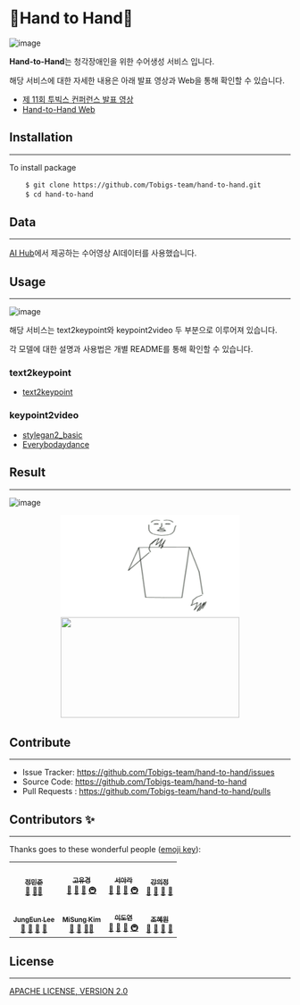 # 🧏Hand to Hand🧏

![image](https://user-images.githubusercontent.com/55127132/105378467-323d9300-5c4f-11eb-8b5e-0a709dd49b6d.png)

**Hand-to-Hand**는 청각장애인을 위한 수어생성 서비스 입니다.

해당 서비스에 대한 자세한 내용은 아래 발표 영상과 Web을 통해 확인할 수 있습니다.

* [제 11회 투빅스 컨퍼런스 발표 영상](https://www.youtube.com/watch?v=Jt39i4UKZ9s)
* [Hand-to-Hand Web](https://hand-to-hand.kro.kr/public/)

## Installation

---------------

To install package

```bash
    $ git clone https://github.com/Tobigs-team/hand-to-hand.git
    $ cd hand-to-hand
```

## Data

______________________________________

[AI Hub](https://aihub.or.kr/aidata/7965)에서 제공하는 수어영상 AI데이터를 사용했습니다.

## Usage

------------------------

![image](https://user-images.githubusercontent.com/55127132/105378497-38cc0a80-5c4f-11eb-9b26-ec5ceb18ca81.png)

해당 서비스는 text2keypoint와 keypoint2video 두 부분으로 이루어져 있습니다.

각 모델에 대한 설명과 사용법은 개별 README를 통해 확인할 수 있습니다.

### **text2keypoint**
 * [text2keypoint](https://github.com/Tobigs-team/Hand-to-Hand/blob/master/text2keypoint/README.md) 
### **keypoint2video**
 * [stylegan2_basic](https://github.com/Tobigs-team/Hand-to-Hand/blob/master/stylegan2_basic/README.md)
 * [Everybodaydance](https://github.com/Tobigs-team/Hand-to-Hand/blob/master/Everybodydance/README.md)

## Result

______________________________

![image](https://user-images.githubusercontent.com/55127132/105378580-4d100780-5c4f-11eb-8d51-ef59331622f0.png)


<div>
    <p align='center'>
    <img src="https://github.com/Tobigs-team/Hand-to-Hand/blob/master/result/result1.gif" width="320" height="180">
    <img src="https://github.com/Tobigs-team/Hand-to-Hand/blob/master/result/result2.gif" width="320" height="180">
    </p>
</div>


## Contribute

----------------

* Issue Tracker: https://github.com/Tobigs-team/hand-to-hand/issues
* Source Code: https://github.com/Tobigs-team/hand-to-hand
* Pull Requests : https://github.com/Tobigs-team/hand-to-hand/pulls

## Contributors ✨

-----------------------------------

Thanks goes to these wonderful people ([emoji key](https://allcontributors.org/docs/en/emoji-key)):

<table>
  <tr>
    <td align="center"><a href="https://github.com/minjoong507"><img src="https://github.com/minjoong507/minjoong507.github.io/blob/master/public/img/jungminjoon.jpg" width="100px;" alt=""/><br/><sub><b>정민준</b></sub></a><br /><a href="#question-kentcdodds" title="Answering Questions">💬</a> <a href="https://github.com/all-contributors/all-contributors/commits?author=kentcdodds" title="Documentation">📖</a><a href="#maintenance-jakebolam" title="Maintenance">🚧</a></td>
      <td align="center"><a href="https://github.com/yookyungkho"><img src="https://github.com/minjoong507/minjoong507.github.io/blob/master/public/img/khoyookyung.jpg" width="100px;" alt=""/><br /><sub><b>고유경</b></sub></a><br /><a href="#question-kentcdodds" title="Answering Questions">💬</a> <a href="https://github.com/all-contributors/all-contributors/commits?author=kentcdodds" title="Documentation">📖</a> <a href="https://github.com/all-contributors/all-contributors/pulls?q=is%3Apr+reviewed-by%3Akentcdodds" title="Reviewed Pull Requests">👀</a> <a href="#infra-jakebolam" title="Infrastructure (Hosting, Build-Tools, etc)">🚇</a></td>
      <td align="center"><a href="https://github.com/araseo"><img src="https://github.com/minjoong507/minjoong507.github.io/blob/master/public/img/ara%20seo.jpg" width="100px;" alt=""/><br /><sub><b>서아라</b></sub></a><br /><a href="#question-kentcdodds" title="Answering Questions">💬</a> <a href="https://github.com/all-contributors/all-contributors/commits?author=kentcdodds" title="Documentation">📖</a> <a href="https://github.com/all-contributors/all-contributors/pulls?q=is%3Apr+reviewed-by%3Akentcdodds" title="Reviewed Pull Requests">👀</a> <a href="#infra-jakebolam" title="Infrastructure (Hosting, Build-Tools, etc)">🚇</a></td>
      <td align="center"><a href="https://github.com/LeahKang"><img src="https://github.com/minjoong507/minjoong507.github.io/blob/master/public/img/uijeongkang.jpg" width="100px;" alt=""/><br /><sub><b>강의정</b></sub></a><br /><a href="#question-kentcdodds" title="Answering Questions">💬</a> <a href="https://github.com/all-contributors/all-contributors/commits?author=kentcdodds" title="Documentation">📖</a> <a href="https://github.com/all-contributors/all-contributors/pulls?q=is%3Apr+reviewed-by%3Akentcdodds" title="Reviewed Pull Requests">👀</a> <a href="#talk-kentcdodds" title="Talks">📢</a></td></tr>
    <tr>
        <td align="center"><a href="https://github.com/EUN316"><img src="https://github.com/minjoong507/minjoong507.github.io/blob/master/public/img/jungeun%20lee.jpg" width="100px;" alt=""/><br /><sub><b>JungEun Lee</b></sub></a><br /><a href="#question-kentcdodds" title="Answering Questions">💬</a> <a href="https://github.com/all-contributors/all-contributors/commits?author=kentcdodds" title="Documentation">📖</a> <a href="https://github.com/all-contributors/all-contributors/pulls?q=is%3Apr+reviewed-by%3Akentcdodds" title="Reviewed Pull Requests">👀</a> <a href="#talk-kentcdodds" title="Talks">📢</a></td>
    <td align="center"><a href="https://github.com/MiSungKim"><img src="https://github.com/minjoong507/minjoong507.github.io/blob/master/public/img/misungkim.jpg" width="100px;" alt=""/><br /><sub><b>MiSung Kim</b></sub></a><br /><a href="https://github.com/all-contributors/all-contributors/commits?author=jfmengels" title="Documentation">📖</a> <a href="https://github.com/all-contributors/all-contributors/pulls?q=is%3Apr+reviewed-by%3Ajfmengels" title="Reviewed Pull Requests">👀</a> <a href="#tool-jfmengels" title="Tools">🔧</a><a href="#maintenance-jakebolam" title="Maintenance">🚧</a></td>
        <td align="center"><a href="https://github.com/omocomo"><img src="https://github.com/minjoong507/minjoong507.github.io/blob/master/public/img/leedoyeon.jpg" width="100px;" alt=""/><br /><sub><b>이도연</b></sub></a><br /><a href="#question-kentcdodds" title="Answering Questions">💬</a> <a href="https://github.com/all-contributors/all-contributors/commits?author=kentcdodds" title="Documentation">📖</a> <a href="https://github.com/all-contributors/all-contributors/pulls?q=is%3Apr+reviewed-by%3Akentcdodds" title="Reviewed Pull Requests">👀</a> <a href="#infra-jakebolam" title="Infrastructure (Hosting, Build-Tools, etc)">🚇</a></td>
      <td align="center"><a href="https://github.com/hyewon2116"><img src="https://github.com/minjoong507/minjoong507.github.io/blob/master/public/img/hyewon.jpeg" width="100px;" alt=""/><br /><sub><b>조혜원</b></sub></a><br /><a href="#question-kentcdodds" title="Answering Questions">💬</a> <a href="https://github.com/all-contributors/all-contributors/commits?author=kentcdodds" title="Documentation">📖</a> <a href="https://github.com/all-contributors/all-contributors/pulls?q=is%3Apr+reviewed-by%3Akentcdodds" title="Reviewed Pull Requests">👀</a> <a href="#talk-kentcdodds" title="Talks">📢</a></td></tr>
</tr>
</table>

## License

-------------------------------------

[APACHE LICENSE, VERSION 2.0](https://www.apache.org/licenses/LICENSE-2.0)

